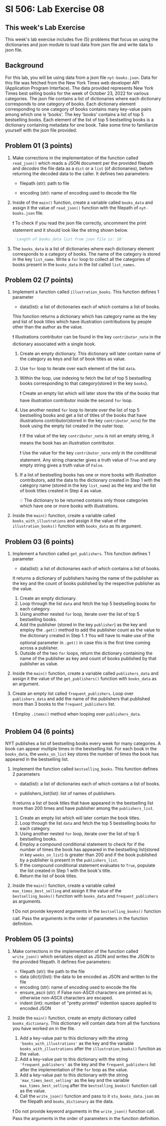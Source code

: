 # SI 506: Lab Exercise 08

## This week's Lab Exercise

This week's lab exercise includes five (5) problems that focus on using the dictionaries and json module to load data from json file and write data to json file.

## Background

For this lab, you will be using data from a json file  `nyt-books.json`. Data for this  file was fetched from the New York Times web developer API (Application Program Interface). The data provided represents New York Times best selling books for the week of October 23, 2022 for various categories. The json file contains a list of dictionaries where each dictionary corresponds to one category of books. Each dictionary element corresponding to one category of books contains many key-value pairs among which one is 'books'. The key 'books' contains a list of top 5 bestselling books. Each element of the list of top 5 bestselling books is a dictionary containing metadata for one book. Take some time to familiarize yourself with the json file provided.
## Problem 01 (3 points)

1. Make corrections in the implementation of the function called `read_json()` which reads a JSON document per the provided filepath and _decodes_ the file data as a `dict` or a `list` (of dictionaries), before returning the decoded data to the caller. It defines two parameters:

    - filepath (str): path to file

    - encoding (str): name of encoding used to decode the file

2. Inside of the `main()` function, create a variable called `books_data` and assign it the value of `read_json()` function with the filepath of `nyt-books.json` file.

    :exclamation: To check if you read the json file correctly, uncomment the print statement and it should look like the string shown below.

   ```python
    'Length of books_data list from json file is: 18'
    ```

3. The `books_data` is a list of dictionaries where each dictionary element corresponds to a category of books. The name of the category is stored in the key `list_name`. Write a `for` loop to collect all the categories of books present in the `books_data` in the list called `list_names`.

## Problem 02 (7 points)

1.  Implement a function called `illustration_books`. This function defines 1 parameter

    - data(list): a list of dictionaries each of which contains a list of books.

    This function returns a dictionary which has category name as the key and list of book titles which have illustration contributions by people other than the author as the value.

    :exclamation: Illustrations contributor can be found in the key `contributor_note` in the dictionary associated with a single book.

    1. Create an empty dictionary. This dictionary will later contain name of the category as keys and list of book titles as value.
    2. Use `for` loop to iterate over each element of the list `data`.
    3. Within the loop, use indexing to fetch the list of top 5 bestselling books corresponding to that category(stored in the key `books`).

        :exclamation: Create an empty list which will later store the title of the books that have illustration contributor inside the second `for` loop.

    4. Use another nested `for` loop to iterate over the list of top 5 bestselling books and get a list of titles of the books that have illustrations contributor(stored in the key `contributor_note`) for the book using the empty list created in the outer loop.

        :exclamation: If the value of the key `contributor_note` is not an empty string, it means the book has an illustration contributor.

        :exclamation: Use the value for the key `contributor_note` _only_ in the conditional statement. Any string character gives a truth value of `True` and any empty string gives a truth value of `False`.

    5. If a list of bestselling books has one or more books with illustration contributors, add the data to the dictionary created in Step 1 with the category name (stored in the key `list_name`) as the key and the list of book titles created in Step 4 as value.

        :bulb: The dictionary to be returned contains only those categories which have one or more books with illustrations.

2. Inside the `main()` function, create a variable called `books_with_illustrations` and assign it the value of the `illustration_books()` function with `books_data` as its argument.


## Problem 03 (6 points)

1. Implement a function called `get_publishers`. This function defines 1 parameter

   - data(list): a list of dictionaries each of which contains a list of books.

    It returns a dictionary of publishers having the name of the publisher as the key and the count of books published by the respective publisher as the value.

   1. Create an empty dictionary.
   2. Loop through the list `data` and fetch the top 5 bestselling books for each category.
   3. Using another nested `for` loop, iterate over the list of top 5 bestselling books.
   4. Add the publisher (stored in the key `publisher`) as the key and employ the `.get()` method to add the publisher count as the value to the dictionary created in Step 1.
        :exclamation: You will have to make use of the optional parameter in `.get()` in case this is the first time coming across a publisher.
   5. Outside of the two `for` loops, return the dictionary containing the name of the publisher as key and count of books published by that publisher as value.


2. Inside the `main()` function, create a variable called `publishers_data` and assign it the value of the `get_publishers()` function with `books_data` as an argument.

3. Create an empty list called `frequent_publishers`. Loop over `publishers_data` and add the name of the publishers that published more than 3 books to the `frequent_publishers` list.

    :exclamation: Employ `.items()` method when looping over `publishers_data`.

## Problem 04 (6 points)

NYT publishes a list of bestselling books every week for many categories. A book can appear multiple times in the bestselling list. For each book in the `books_data`, the `weeks_on_list` key stores the number of times the book has appeared in the bestselling list.

1. Implement the function called `bestselling_books`. This function defines 2 parameters

   - data(list): a list of dictionaries each of which contains a list of books.

   - publishers_list(list): list of names of publishers.

    It returns a list of book titles that have appeared in the bestselling list more than 200 times and have publisher among the `publishers_list`.

    1. Create an empty list which will later contain the book titles.
    2. Loop through the list `data` and fetch the top 5 bestselling books for each category.
    3. Using another nested `for` loop, iterate over the list of top 5 bestselling books.
    4. Employ a compound conditional statement to check for if the number of times the book has appeared in the bestselling list(stored in key `weeks_on_list`) is greater than 200 and if the book published by a publisher is present in the `publishers_list`.
    5. If the compound conditional statement evaluates to `True`, populate the list created in Step 1 with the book's title.
    6. Return the list of book titles.

2. Inside the `main()` function, create a variable called `max_times_best_selling` and assign it the value of  the `bestselling_books()` function with `books_data` and `frequent_publishers` as arguments.

    :exclamation: Do not provide keyword arguments in the `bestselling_books()` function call. Pass the arguments in the order of parameters in the function definition.

## Problem 05 (3 points)
1. Make corrections in the implementation of the function called `write_json()` which serializes object as JSON and writes the JSON to the provided filepath. It defines five parameters:

    - filepath (str): the path to the file
    - data (dict)/(list): the data to be encoded as JSON and written to the file
    - encoding (str): name of encoding used to encode the file
    - ensure_ascii (str): if False non-ASCII characters are printed as is; otherwise non-ASCII characters are escaped.
    - indent (int): number of "pretty printed" indention spaces applied to encoded JSON


2. Inside the `main()` function, create an empty dictionary called `books_dictionary`. This dictionary will contain data from all the functions you have worked on in the file.

   1. Add a key-value pair to this dictionary with the string `'books_with_illustrations'` as the key and the variable `books_with_illustrations` after the `illustration_books()` function as the value.
   2. Add a key-value pair to this dictionary with the string `'frequent_publishers'` as the key and the `frequent_publishers` list after the implementation of the `for` loop as the value.
   3. Add a key-value pair to this dictionary with the string `'max_times_best_selling'` as the key and the variable `max_times_best_selling` after the `bestselling_books()` function call as the value.
   4. Call the `write_json()` function and pass to it `stu_books_data.json` as the filepath and `books_dictionary` as the data.

    :exclamation: Do not provide keyword arguments in the `write_json()` function call.  Pass the arguments in the order of parameters in the function definition.
